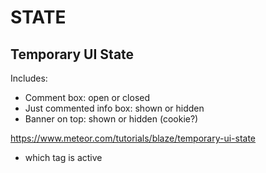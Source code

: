 # STATE

## Temporary UI State

Includes:

- Comment box: open or closed
- Just commented info box: shown or hidden
- Banner on top: shown or hidden (cookie?)

https://www.meteor.com/tutorials/blaze/temporary-ui-state

- which tag is active
